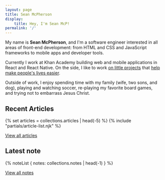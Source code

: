 ```yaml
---
layout: page
title: Sean McPherson
display:
    title: Hey, I'm Sean McP!
permalink: '/'
---
```


My name is **Sean McPherson**, and I'm a software engineer interested in all areas of front-end development: from HTML and CSS and JavaScript frameworks to mobile apps and developer tools.

Currently I work at Khan Academy building web and mobile applications in React and React Native. On the side, I like to work [on little projects](https://github.com/seanmcp) that [help make people's lives easier](/tools).

Outside of work, I enjoy spending time with my family (wife, two sons, and dog), playing and watching soccer, re-playing my favorite board games, and trying not to embarrass Jesus Christ.

## Recent Articles

{% set articles = collections.articles | head(-5) %}
{% include "partials/article-list.njk" %}

[View all articles](/articles/)

## Latest note

{% noteList { notes: collections.notes | head(-1) } %}

[View all notes](/notes/)